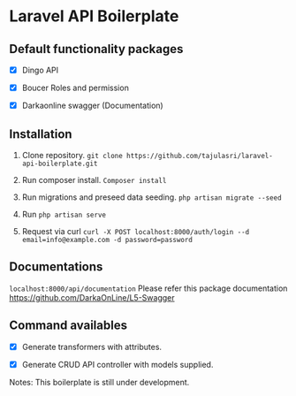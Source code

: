 # Laravel API Boilerplate

## Default functionality packages
- [x] Dingo API
- [x] Boucer Roles and permission
- [x] Darkaonline swagger (Documentation)


## Installation

1. Clone repository.
`git clone https://github.com/tajulasri/laravel-api-boilerplate.git`

2. Run composer install.
`Composer install`

3. Run migrations and preseed data seeding.
`php artisan migrate --seed `

4. Run `php artisan serve`

5. Request via curl `curl -X POST localhost:8000/auth/login --d email=info@example.com -d password=password`


## Documentations
`localhost:8000/api/documentation`
Please refer this package documentation https://github.com/DarkaOnLine/L5-Swagger


## Command availables
- [x] Generate transformers with attributes.
- [x] Generate CRUD API controller with models supplied. 


Notes: This boilerplate is still under development.

